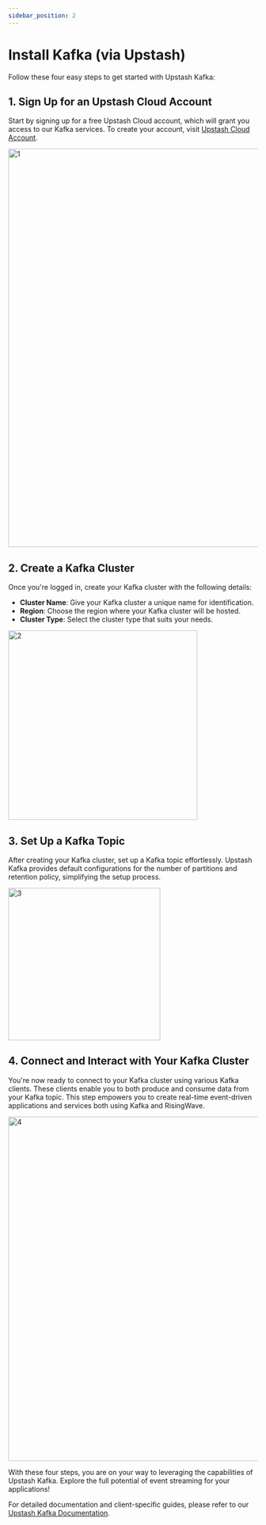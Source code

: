 ```yaml
---
sidebar_position: 2
---
```


# Install Kafka (via Upstash)

Follow these four easy steps to get started with Upstash Kafka:

## 1. Sign Up for an Upstash Cloud Account

Start by signing up for a free Upstash Cloud account, which will grant you access to our Kafka services. To create your account, visit [Upstash Cloud Account](https://console.upstash.com/kafka).

<img width="803" alt="1" src="https://github.com/fahadullahshah261/risingwave-tutorials/assets/99340455/e7685303-1e16-4f00-8095-aa12de40e9e8">

## 2. Create a Kafka Cluster

Once you're logged in, create your Kafka cluster with the following details:

- **Cluster Name**: Give your Kafka cluster a unique name for identification.
- **Region**: Choose the region where your Kafka cluster will be hosted.
- **Cluster Type**: Select the cluster type that suits your needs.

<img width="382" alt="2" src="https://github.com/fahadullahshah261/risingwave-tutorials/assets/99340455/b633cbc5-d084-47ab-99ae-61765fffb308">

## 3. Set Up a Kafka Topic

After creating your Kafka cluster, set up a Kafka topic effortlessly. Upstash Kafka provides default configurations for the number of partitions and retention policy, simplifying the setup process.

<img width="307" alt="3" src="https://github.com/fahadullahshah261/risingwave-tutorials/assets/99340455/61003e9f-1cb1-4c45-a90d-ccefe5c6a835">

## 4. Connect and Interact with Your Kafka Cluster

You're now ready to connect to your Kafka cluster using various Kafka clients. These clients enable you to both produce and consume data from your Kafka topic. This step empowers you to create real-time event-driven applications and services both using Kafka and RisingWave.

<img width="694" alt="4" src="https://github.com/fahadullahshah261/risingwave-tutorials/assets/99340455/5937c6c1-076a-4dab-8ceb-6abf9904743a">

With these four steps, you are on your way to leveraging the capabilities of Upstash Kafka. Explore the full potential of event streaming for your applications!

For detailed documentation and client-specific guides, please refer to our [Upstash Kafka Documentation](https://upstash.com/docs/kafka).

